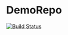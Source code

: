 # DemoRepo
[![Build Status](https://dev.azure.com/devrani/Learnings/_apis/build/status/aaa?branchName=master)](https://dev.azure.com/devrani/Learnings/_build/latest?definitionId=16&branchName=pankaj)

